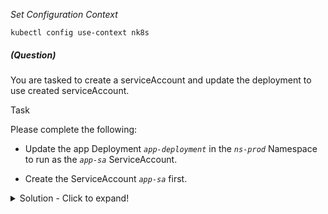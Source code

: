 
*_Set Configuration Context_*

`kubectl config use-context nk8s`

##### (Question)
You are tasked to create a serviceAccount and update the deployment to use created serviceAccount.

Task

Please complete the following:

- Update the app Deployment _`app-deployment`_ in the _`ns-prod`_ Namespace to run as the _`app-sa`_ ServiceAccount.

- Create the ServiceAccount _`app-sa`_ first.


<details>
<summary>
Solution - Click to expand!
</summary>

```yaml

# Create namespace 
kubectl create ns ns-prod

# Create serviceaccount in the namespace
kubectl create sa app-sa -n ns-prod

# Generate deployment YAML
kubectl create deployment app-deployment -n ns-prod --image=nginx --dry-run=client -o yaml > app-deployment.yaml

# Update the yaml with sa
---
apiVersion: apps/v1
kind: Deployment
metadata:
  creationTimestamp: null
  labels:
    app: app-deployment
  name: app-deployment
  namespace: ns-prod
spec:
  replicas: 1
  selector:
    matchLabels:
      app: app-deployment
  strategy: {}
  template:
    metadata:
      creationTimestamp: null
      labels:
        app: app-deployment
    spec:
      serviceAccountName: app-sa # service account config
      containers:
      - image: nginx
        name: nginx
        resources: {}
status: {}

# Verify the sa config 
kubectl describe deploy app-deployment -n ns-prod | grep -i service
  Service Account:  app-sa


```

</details>